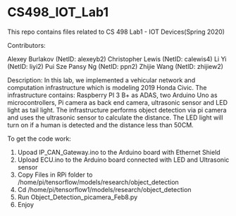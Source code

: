 # CS498_IOT_Lab1
This repo contains files related to CS 498 Lab1 - IOT Devices(Spring 2020)

Contributors: 

Alexey Burlakov (NetID: alexeyb2)
Christopher Lewis (NetID: calewis4)
Li Yi (NetID: liyi2)
Pui Sze Pansy Ng (NetID: ppn2)
Zhijie Wang (NetID: zhijiew2)

Description:
In this lab, we implemented a vehicular network and computation infrastructure which is modeling 2019 Honda Civic. 
The infrastructure contains: 
Raspberry PI 3 B+ as ADAS, 
two Arduino Uno as microcontrollers, 
Pi camera as back end camera, 
ultrasonic sensor and LED light as tail light. 
The infrastructure performs object detection via pi camera and uses the ultrasonic sensor to calculate the distance. 
The LED light will turn on if a human is detected and the distance less than 50CM.

To get the code work:
1. Upoad IP_CAN_Gateway.ino to the Arduino board with Ethernet Shield
2. Upload ECU.ino to the Arduino board connected with LED and Ultrasonic sensor
3. Copy Files in RPi folder to /home/pi/tensorflow/models/research/object_detection
4. Cd /home/pi/tensorflow1/models/research/object_detection
5. Run Object_Detection_picamera_Feb8.py
6. Enjoy

